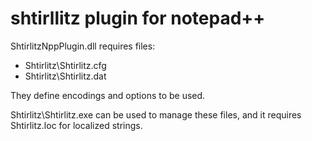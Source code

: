 # shtirllitz plugin for notepad++

ShtirlitzNppPlugin.dll requires files:
  * Shtirlitz\Shtirlitz.cfg
  * Shtirlitz\Shtirlitz.dat
  
They define encodings and options to be used.

Shtirlitz\Shtirlitz.exe can be used to manage these files, and it requires Shtirlitz.loc for localized strings.

